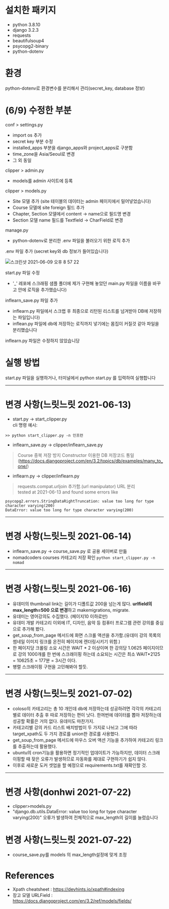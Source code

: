 # 설치한 패키지 
- python 3.8.10
- django 3.2.3
- requests 
- beautifulsoup4
- psycopg2-binary 
- python-dotenv

# 환경 
python-dotenv로 환경변수를 분리해서 관리(secret_key, database 정보)

# (6/9) 수정한 부분
conf > settings.py 
- import os 추가
- secret key 부분 수정 
- installed_apps 부분을 django_apps와 project_apps로 구분함 
- time_zone을 Asia/Seoul로 변경 
- 그 외 동일 

clipper > admin.py
- models를 admin 사이트에 등록 

clipper > models.py
- Site 모델 추가 (site 테이블의 데이터는 admin 페이지에서 밀어넣었습니다)
- Course 모델에 site foreign 필드 추가 
- Chapter, Section 모델에서 content -> name으로 필드명 변경
- Section 모델 name 필드를 Textfield -> CharField로 변경 

manage.py 
- python-dotenv로 분리한 .env 파일을 불러오기 위한 로직 추가 

.env 파일 추가 (secret key와 db 정보가 들어있습니다)

![스크린샷 2021-06-09 오후 8 57 22](https://user-images.githubusercontent.com/80886445/121350172-4c111580-c965-11eb-814e-00062ef2e1d4.png)

start.py 파일 수정 
- '_' 레포에 스크래핑 샘플 폴더에 제가 구현해 놓았던 main.py 파일을 이름을 바꾸고 안에 로직을 추가했습니다)

inflearn_save.py 파일 추가 
- inflearn.py 파일에서 스크랩 후 최종으로 리턴된 리스트를 넘겨받아 DB에 저장하는 파일입니다)
- inflean.py 파일에 db에 저장하는 로직까지 넣기에는 몸집이 커질것 같아 파일을 분리했습니다 

inflearn.py 파일은 수정하지 않았습니당

# 실행 방법
start.py 파일을 실행하거나, 터미널에서 python start.py 를 입력하여 실행합니다 


---
# 변경 사항(느릿느릿 2021-06-13)
- start.py -> start_clipper.py   
cli 명령 예시:
```linux
>> python start_clipper.py -n 인프런
```
- inflearn_save.py -> clipper/inflearn_save.py   
> Course 중복 저장 방지
> Constructor 이용한 DB 저장코드 통일(https://docs.djangoproject.com/en/3.2/topics/db/examples/many_to_one/)

- inflearn.py -> clipper/inflearn.py   
> requests.compat.urljoin 추가함.(url manipulator)
> URL 분리   
tested at 2021-06-13 and found some errors like
```
psycopg2.errors.StringDataRightTruncation: value too long for type character varying(200)
DataError: value too long for type character varying(200)
```
---

# 변경 사항(느릿느릿 2021-06-14)
- inflearn_save.py -> course_save.py 로 공용 세이버로 만듦
- nomadcoders courses 카테고리 저장 확인 `python start_clipper.py -n nomad`

---
# 변경 사항(느릿느릿 2021-06-16)
- 유데미의 thumbnail link는 길이가 디폴트값 200을 넘는게 많다. **urlfield의 max_length=500 으로 변경**하고 makemigrations, migrate.  
- 유데미는 영어강의도 수집했다. (페이지10 이하로만)
- 유데미 개발 카테고리 이외에 IT, 디자인, 음악 등 컴퓨터 프로그램 관련 강의를 중심으로 추가해 봤다.
- get_soup_from_page 메서드에 화면 스크롤 액션을 추가함.(유데미 강의 목록의 썸네일 이미지 링크를 온전히 페이지에 렌더링시키기 위함.)
- 한 페이지당 크롤링 소요 시간은 WAIT * 2 이상이며 한 강의당 1.0625 페이지이므로 강의 1000개를 한 번에 스크래이핑 하는데 소요되는 시간은 최소 WAIT*2125 = 10625초 = 177분 = 3시간 이다.
- 병렬 스크래이핑 구현을 고민해봐야 할듯.
---

# 변경 사항(느릿느릿 2021-07-02)
- coloso의 카테고리는 총 10 개인데 db에 저장하는데 성공하려면 각각의 카테고리별로 데이터 추출 후 따로 저장하는 편이 낫다. 한꺼번에 데이터를 뽑아 저장하는데 성공할 확률은 거의 없다. 유데미도 마찬가지.
- 카테고리별 강의 카드 리스트 배치방법이 두 가지로 나뉘고 그에 따라 target_xpath도 두 가지 경로를 union한 경로를 사용했다.
- get_soup_from_page 메서드에 마우스 오버 액션 기능을 추가하여 카테고리 링크를 추출하는데 활용했다.
- ubuntu의 cron기능을 활용하면 정기적인 업데이트가 가능하지만, 데이터 스크래이핑할 때 잦은 오류가 발생하므로 자동화를 제대로 구현하기가 쉽지 않다. 
- 이후로 새로운 도커 셋업을 할 예정으로 requirements.txt를 재확인할 것.
---
# 변경 사항(donhwi 2021-07-22)
- clipper>models.py
- "django.db.utils.DataError: value too long for type character varying(200)" 오류가 발생하여 전체적으로 max_length의 길이를 늘렸습니다

# 변경 사항(느릿느릿 2021-07-22)
- course_save.py를 models 의 max_length설정에 맞게 조정
# References
- Xpath cheatsheet : https://devhints.io/xpath#indexing
- 장고 모델 URLField : https://docs.djangoproject.com/en/3.2/ref/models/fields/
